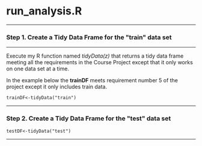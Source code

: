 # run_analysis.R
--------------------------


### Step 1. Create a Tidy Data Frame for the "train" data set


------------------------
Execute my R function named *tidyData(z)* that returns a tidy data frame meeting all the requirements in the Course Project except that it only works on one data set at a time. 

In the example below the **trainDF** meets requirement number 5 of the project except it only includes train data.
````
trainDF<-tidyData("train")
````
------------------------
### Step 2.  Create a Tidy Data Frame for the "test" data set

```
testDF<-tidyData("test")
```
--------------------------

